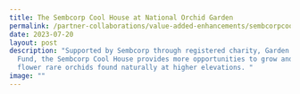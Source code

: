 ```yaml
---
title: The Sembcorp Cool House at National Orchid Garden
permalink: /partner-collaborations/value-added-enhancements/sembcorpcoolhouse/
date: 2023-07-20
layout: post
description: "Supported by Sembcorp through registered charity, Garden City
  Fund, the Sembcorp Cool House provides more opportunities to grow and bring to
  flower rare orchids found naturally at higher elevations. "
image: ""
---
```

